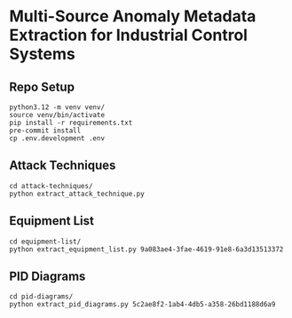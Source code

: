 # Multi-Source Anomaly Metadata Extraction for Industrial Control Systems

## Repo Setup
```
python3.12 -m venv venv/
source venv/bin/activate
pip install -r requirements.txt
pre-commit install
cp .env.development .env
```

## Attack Techniques
```shell
cd attack-techniques/
python extract_attack_technique.py
```

## Equipment List
```shell
cd equipment-list/
python extract_equipment_list.py 9a083ae4-3fae-4619-91e8-6a3d13513372
```

## PID Diagrams
```shell
cd pid-diagrams/
python extract_pid_diagrams.py 5c2ae8f2-1ab4-4db5-a358-26bd1188d6a9
```
